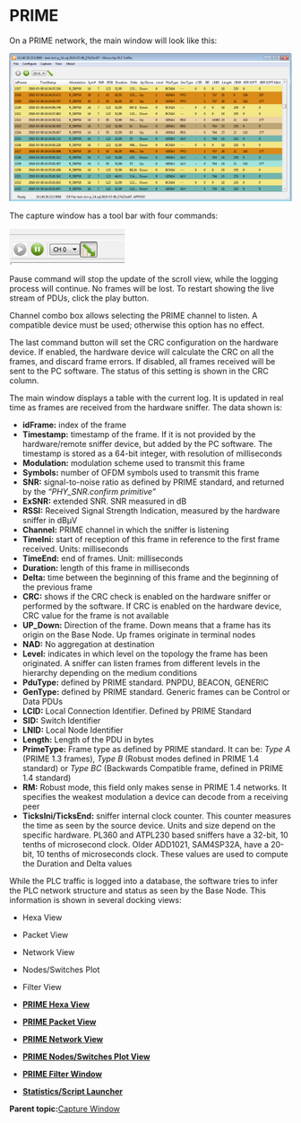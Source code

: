 # PRIME

On a PRIME network, the main window will look like this:

![](GUID-8DCD48AC-59B3-4E69-B3E3-61BEB873D5F5-low.png "Capture Window (PRIME)")

The capture window has a tool bar with four commands:

![](GUID-AA36076B-A400-4BD4-89B8-83F94A7B7812-low.png "Capture Window Tool Bar (PRIME)")

Pause command will stop the update of the scroll view, while the logging process will continue. No frames will be lost. To restart showing the live stream of PDUs, click the play button.

Channel combo box allows selecting the PRIME channel to listen. A compatible device must be used; otherwise this option has no effect.

The last command button will set the CRC configuration on the hardware device. If enabled, the hardware device will calculate the CRC on all the frames, and discard frame errors. If disabled, all frames received will be sent to the PC software. The status of this setting is shown in the CRC column.

The main window displays a table with the current log. It is updated in real time as frames are received from the hardware sniffer. The data shown is:

-   **idFrame:** index of the frame
-   **Timestamp:** timestamp of the frame. If it is not provided by the hardware/remote sniffer device, but added by the PC software. The timestamp is stored as a 64-bit integer, with resolution of milliseconds
-   **Modulation:** modulation scheme used to transmit this frame
-   **Symbols:** number of OFDM symbols used to transmit this frame
-   **SNR:** signal-to-noise ratio as defined by PRIME standard, and returned by the *“PHY\_SNR.confirm primitive”*
-   **ExSNR:** extended SNR. SNR measured in dB
-   **RSSI:** Received Signal Strength Indication, measured by the hardware sniffer in dBµV
-   **Channel:** PRIME channel in which the sniffer is listening
-   **TimeIni:** start of reception of this frame in reference to the first frame received. Units: milliseconds
-   **TimeEnd:** end of frames. Unit: milliseconds
-   **Duration:** length of this frame in milliseconds
-   **Delta:** time between the beginning of this frame and the beginning of the previous frame
-   **CRC:** shows if the CRC check is enabled on the hardware sniffer or performed by the software. If CRC is enabled on the hardware device, CRC value for the frame is not available
-   **UP\_Down:** Direction of the frame. Down means that a frame has its origin on the Base Node. Up frames originate in terminal nodes
-   **NAD:** No aggregation at destination
-   **Level:** indicates in which level on the topology the frame has been originated. A sniffer can listen frames from different levels in the hierarchy depending on the medium conditions
-   **PduType:** defined by PRIME standard. PNPDU, BEACON, GENERIC
-   **GenType:** defined by PRIME standard. Generic frames can be Control or Data PDUs
-   **LCID:** Local Connection Identifier. Defined by PRIME Standard
-   **SID:** Switch Identifier
-   **LNID:** Local Node Identifier
-   **Length:** Length of the PDU in bytes
-   **PrimeType:** Frame type as defined by PRIME standard. It can be: *Type A* \(PRIME 1.3 frames\), *Type B* \(Robust modes defined in PRIME 1.4 standard\) or *Type BC* \(Backwards Compatible frame, defined in PRIME 1.4 standard\)
-   **RM:** Robust mode, this field only makes sense in PRIME 1.4 networks. It specifies the weakest modulation a device can decode from a receiving peer
-   **TicksIni/TicksEnd:** sniffer internal clock counter. This counter measures the time as seen by the source device. Units and size depend on the specific hardware. PL360 and ATPL230 based sniffers have a 32-bit, 10 tenths of microsecond clock. Older ADD1021, SAM4SP32A, have a 20-bit, 10 tenths of microseconds clock. These values are used to compute the Duration and Delta values

While the PLC traffic is logged into a database, the software tries to infer the PLC network structure and status as seen by the Base Node. This information is shown in several docking views:

-   Hexa View
-   Packet View
-   Network View
-   Nodes/Switches Plot
-   Filter View

-   **[PRIME Hexa View](GUID-797B03B4-18BA-444D-AD79-F6A9ED96F135.md)**  

-   **[PRIME Packet View](GUID-164E74E8-F80C-4DF8-942D-84BD75FABE39.md)**  

-   **[PRIME Network View](GUID-0884B0D5-3059-4568-A878-E50D175DB793.md)**  

-   **[PRIME Nodes/Switches Plot View](GUID-0973656C-744C-4DCB-8AEC-904467924B0E.md)**  

-   **[PRIME Filter Window](GUID-C83E176C-3065-42B7-855C-EC8963BF9A69.md)**  

-   **[Statistics/Script Launcher](GUID-FD58C615-4207-42F6-BAA1-5236F2A8E0AF.md)**  


**Parent topic:**[Capture Window](GUID-F7A45B4F-41B2-4AF9-84AA-839C4328E4A8.md)


